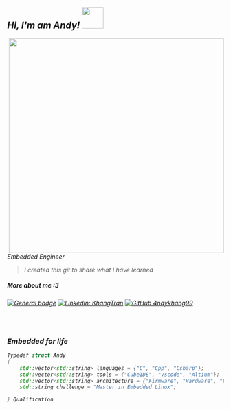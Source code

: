 <p><em><h2> Hi, I'm am Andy! <img src="https://user-images.githubusercontent.com/74038190/216655818-2e7b9a31-49bf-4744-85a8-db8a2577c45c.gif" width="50"></h2>
<img align='right' <img src="https://user-images.githubusercontent.com/74038190/213910845-af37a709-8995-40d6-be59-724526e3c3d7.gif" width="500">
Embedded Engineer
    
> I created this git to share what I have learned
<h5 align="left">More about me :3</h5>

[![General badge](https://img.shields.io/badge/KhangTran-1877F2?style=flat-square&logo=facebook&logoColor=white)](https://www.facebook.com/kay.andy.568)
[![Linkedin: KhangTran](https://img.shields.io/badge/-KhangTran-blue?style=flat-square&logo=Linkedin&logoColor=white&link=https://www.linkedin.com/in/khang-tr%E1%BA%A7n-826775230/)](https://www.linkedin.com/in/khang-tr%E1%BA%A7n-826775230/)
[![GitHub 4ndykhang99](https://img.shields.io/github/followers/4ndykhang99?label=follow&style=social)](https://github.com/4ndykhang99/)

<br>
<br>

### Embedded for life
```Cpp
Typedef struct Andy
{
    std::vector<std::string> languages = {"C", "Cpp", "Csharp"};
    std::vector<std::string> tools = {"CubeIDE", "Vscode", "Altium"};
    std::vector<std::string> architecture = {"Firmware", "Hardware", "Electrical design", "Linux kernel", "Tester"};
    std::string challenge = "Master in Embedded Linux";

} Qualification
```


